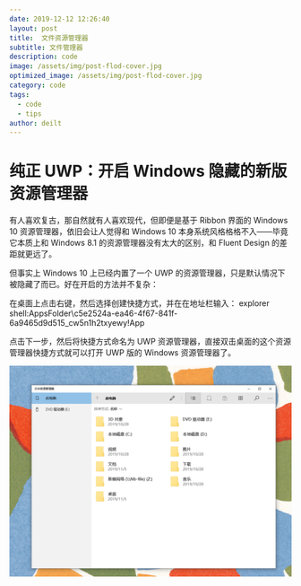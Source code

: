 ```yaml
---
date: 2019-12-12 12:26:40
layout: post
title:  文件资源管理器
subtitle: 文件管理器
description: code
image: /assets/img/post-flod-cover.jpg
optimized_image: /assets/img/post-flod-cover.jpg
category: code
tags:
  - code
  - tips
author: deilt
---
```


# 纯正 UWP：开启 Windows 隐藏的新版资源管理器
有人喜欢复古，那自然就有人喜欢现代，但即便是基于 Ribbon 界面的 Windows 10 资源管理器，依旧会让人觉得和 Windows 10 本身系统风格格格不入——毕竟它本质上和 Windows 8.1 的资源管理器没有太大的区别，和 Fluent Design 的差距就更远了。

但事实上 Windows 10 上已经内置了一个 UWP 的资源管理器，只是默认情况下被隐藏了而已。好在开启的方法并不复杂：

在桌面上点击右键，然后选择创建快捷方式，并在在地址栏输入：
explorer shell:AppsFolder\c5e2524a-ea46-4f67-841f-6a9465d9d515_cw5n1h2txyewy!App

点击下一步，然后将快捷方式命名为 UWP 资源管理器，直接双击桌面的这个资源管理器快捷方式就可以打开 UWP 版的 Windows 资源管理器了。

![](/assets/img/post-flod-1.jpg)
